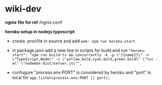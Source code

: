 # wiki-dev

**ngnix file for ref**
/ngnix.conf

**heroku setup in nodejs typescript**
- create .procfile in source and add `web: npm run heroku-start`
- in package.json add a new line in scripts for build and run 
`"heroku-start": "npm run build-ts && concurrently -k -p \"[{name}]\" -n \"TypeScript,Node\" -c \"yellow.bold,cyan.bold,green.bold\" \"tsc -w\" \"nodemon dist/server.js\"",`

- confugure "process.env.PORT" is considered by heroku and "port" is local  for `app.listen(process.env.PORT || port);`

